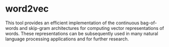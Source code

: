 word2vec
========

This tool provides an efficient implementation of the continuous bag-of-words and skip-gram architectures for computing vector representations of words. These representations can be subsequently used in many natural language processing applications and for further research. 
